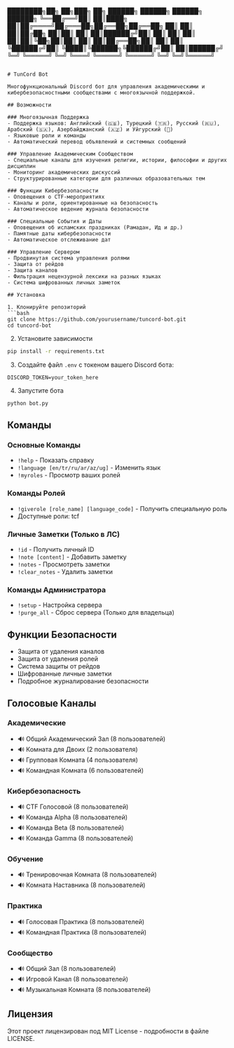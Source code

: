 ████████╗██╗   ██╗███╗   ██╗ ██████╗ ██████╗ ██████╗ ██████╗ 
╚══██╔══╝██║   ██║████╗  ██║██╔════╝██╔═══██╗██╔══██╗██╔══██╗
   ██║   ██║   ██║██╔██╗ ██║██║     ██║   ██║██████╔╝██║  ██║
   ██║   ██║   ██║██║╚██╗██║██║     ██║   ██║██╔══██╗██║  ██║
   ██║   ╚██████╔╝██║ ╚████║╚██████╗╚██████╔╝██║  ██║██████╔╝
   ╚═╝    ╚═════╝ ╚═╝  ╚═══╝ ╚═════╝ ╚═════╝ ╚═╝  ╚═╝╚═════╝ 
```

# TunCord Bot

Многофункциональный Discord бот для управления академическими и кибербезопасностными сообществами с многоязычной поддержкой.

## Возможности

### Многоязычная Поддержка
- Поддержка языков: Английский (🇬🇧), Турецкий (🇹🇷), Русский (🇷🇺), Арабский (🇸🇦), Азербайджанский (🇦🇿) и Уйгурский (🔵)
- Языковые роли и команды
- Автоматический перевод объявлений и системных сообщений

### Управление Академическим Сообществом
- Специальные каналы для изучения религии, истории, философии и других дисциплин
- Мониторинг академических дискуссий
- Структурированные категории для различных образовательных тем

### Функции Кибербезопасности
- Оповещения о CTF-мероприятиях
- Каналы и роли, ориентированные на безопасность
- Автоматическое ведение журнала безопасности

### Специальные События и Даты
- Оповещения об исламских праздниках (Рамадан, Ид и др.)
- Памятные даты кибербезопасности
- Автоматическое отслеживание дат

### Управление Сервером
- Продвинутая система управления ролями
- Защита от рейдов
- Защита каналов
- Фильтрация нецензурной лексики на разных языках
- Система шифрованных личных заметок

## Установка

1. Клонируйте репозиторий
```bash
git clone https://github.com/yourusername/tuncord-bot.git
cd tuncord-bot
```

2. Установите зависимости
```bash
pip install -r requirements.txt
```

3. Создайте файл `.env` с токеном вашего Discord бота:
```
DISCORD_TOKEN=your_token_here
```

4. Запустите бота
```bash
python bot.py
```

## Команды

### Основные Команды
- `!help` - Показать справку
- `!language [en/tr/ru/ar/az/ug]` - Изменить язык
- `!myroles` - Просмотр ваших ролей

### Команды Ролей
- `!giverole [role_name] [language_code]` - Получить специальную роль
- Доступные роли: tcf

### Личные Заметки (Только в ЛС)
- `!id` - Получить личный ID
- `!note [content]` - Добавить заметку
- `!notes` - Просмотреть заметки
- `!clear_notes` - Удалить заметки

### Команды Администратора
- `!setup` - Настройка сервера
- `!purge_all` - Сброс сервера (Только для владельца)

## Функции Безопасности

- Защита от удаления каналов
- Защита от удаления ролей
- Система защиты от рейдов
- Шифрованные личные заметки
- Подробное журналирование безопасности

## Голосовые Каналы

### Академические
- 🔊 Общий Академический Зал (8 пользователей)
- 🔊 Комната для Двоих (2 пользователя)
- 🔊 Групповая Комната (4 пользователя)
- 🔊 Командная Комната (6 пользователей)

### Кибербезопасность
- 🔊 CTF Голосовой (8 пользователей)
- 🔊 Команда Alpha (8 пользователей)
- 🔊 Команда Beta (8 пользователей)
- 🔊 Команда Gamma (8 пользователей)

### Обучение
- 🔊 Тренировочная Комната (8 пользователей)
- 🔊 Комната Наставника (8 пользователей)

### Практика
- 🔊 Голосовая Практика (8 пользователей)
- 🔊 Командная Практика (8 пользователей)

### Сообщество
- 🔊 Общий Зал (8 пользователей)
- 🔊 Игровой Канал (8 пользователей)
- 🔊 Музыкальная Комната (8 пользователей)

## Лицензия

Этот проект лицензирован под MIT License - подробности в файле LICENSE. 